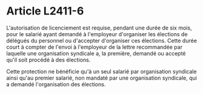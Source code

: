 # Article L2411-6

L'autorisation de licenciement est requise, pendant une durée de six mois, pour le salarié ayant demandé à l'employeur d'organiser les élections de délégués du personnel ou d'accepter d'organiser ces élections. Cette durée court à compter de l'envoi à l'employeur de la lettre recommandée par laquelle une organisation syndicale a, la première, demandé ou accepté qu'il soit procédé à des élections.

Cette protection ne bénéficie qu'à un seul salarié par organisation syndicale ainsi qu'au premier salarié, non mandaté par une organisation syndicale, qui a demandé l'organisation des élections.